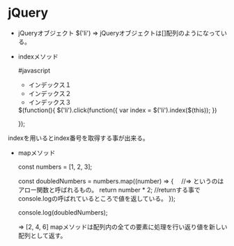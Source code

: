 # jQuery
- jQueryオブジェクト
$('li') => jQueryオブジェクトは[]配列のようになっている。

- indexメソッド　

  #javascript
  <ul>
    <li>インデックス１</li>
    <li>インデックス２</li>
    <li>インデックス３</li>
  </ul>
  $(function(){
   $('li').click(function({
      var index = $('li').index($(this));
   })

  });
 
 indexを用いるとindex番号を取得する事が出来る。

- mapメソッド

  const numbers = [1, 2, 3];

  const doubledNumbers = numbers.map((number) => {　 //=> というのはアロー関数と呼ばれるもの。
    return number * 2;    //returnする事でconsole.logの呼ばれているところで値を返している。
  });

  console.log(doubledNumbers);
  
  => [2, 4, 6]
  mapメソッドは配列内の全ての要素に処理を行い返り値を新しい配列として返す。
